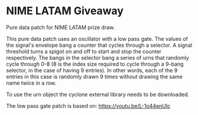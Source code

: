 # NIME LATAM Giveaway
Pure data patch for NIME LATAM prize draw.

This pure data patch uses an oscillator with a low pass gate. The values of the signal's envelope bang a counter that cycles through a selector. A signal threshold turns a spigot on and off to start and stop the counter respectively. The bangs in the selector bang a series of urns that randomly cycle through 0-8 (8 is the index size required to cycle through a 9-bang selector, in the case of having 9 entries). In other words, each of the 9 entries in this case is randomly drawn 9 times without drawing the same name twice in a row. 

To use the urn object the cyclone external library needs to be downloaded.

The low pass gate patch is based on: https://youtu.be/L-1o44enUIc
